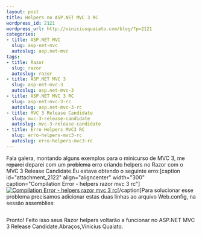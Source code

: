 ```yaml
--- 
layout: post
title: Helpers no ASP.NET MVC 3 RC
wordpress_id: 2121
wordpress_url: http://viniciusquaiato.com/blog/?p=2121
categories: 
- title: ASP.NET MVC
  slug: asp-net-mvc
  autoslug: asp.net-mvc
tags: 
- title: Razor
  slug: razor
  autoslug: razor
- title: ASP.NET MVC 3
  slug: asp-net-mvc-3
  autoslug: asp.net-mvc-3
- title: ASP.NET MVC 3 RC
  slug: asp-net-mvc-3-rc
  autoslug: asp.net-mvc-3-rc
- title: MVC 3 Release Candidate
  slug: mvc-3-release-candidate
  autoslug: mvc-3-release-candidate
- title: Erro Helpers MVC3 RC
  slug: erro-helpers-mvc3-rc
  autoslug: erro-helpers-mvc3-rc
---
```

Fala galera, montando alguns exemplos para o minicurso de MVC 3, me <del datetime="2010-11-11T11:08:15+00:00">reparei</del> deparei com um <del datetime="2010-11-11T11:08:15+00:00">problema</del> erro criando helpers no Razor com o MVC 3 Release Candidate.Eu estava obtendo o seguinte erro:[caption id="attachment_2122" align="aligncenter" width="300" caption="Compilation Error - helpers razor mvc 3 rc"][![Compilation Error - helpers razor mvc 3 rc](http://viniciusquaiato.com/blog/wp-content/uploads/2010/11/Compilation-Error-helpers-razor-mvc-3-rc-300x257.png "Compilation Error - helpers razor mvc 3 rc")](http://viniciusquaiato.com/blog/wp-content/uploads/2010/11/Compilation-Error-helpers-razor-mvc-3-rc.png)[/caption]Para solucionar esse problema precisamos adicionar estas duas linhas ao arquivo Web.config, na sessão assemblies:<pre lang="xml"><add assembly="WebMatrix.Data, Version=1.0.0.0, Culture=neutral, PublicKeyToken=31BF3856AD364E35" /><add assembly="WebMatrix.WebData, Version=1.0.0.0, Culture=neutral, PublicKeyToken=31BF3856AD364E35" /></pre>Pronto! Feito isso seus Razor helpers voltarão a funcionar no ASP.NET MVC 3 Release Candidate.Abraços,Vinicius Quaiato.
